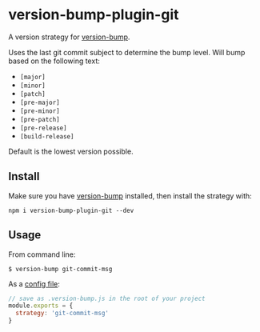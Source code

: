 # version-bump-plugin-git

A version strategy for [version-bump](https://github.com/theogravity/version-bump).

Uses the last git commit subject to determine the bump level. Will bump based on the following text:

* `[major]`
* `[minor]`
* `[patch]`
* `[pre-major]`
* `[pre-minor]`
* `[pre-patch]`
* `[pre-release]`
* `[build-release]`

Default is the lowest version possible.

## Install

Make sure you have [version-bump](https://github.com/theogravity/version-bump) installed, then
install the strategy with:

`npm i version-bump-plugin-git --dev`

## Usage

From command line:

`$ version-bump git-commit-msg`

As a [config file](https://github.com/theogravity/version-bump#custom-configuration-file):

```js
// save as .version-bump.js in the root of your project
module.exports = {
  strategy: 'git-commit-msg'
}
```
